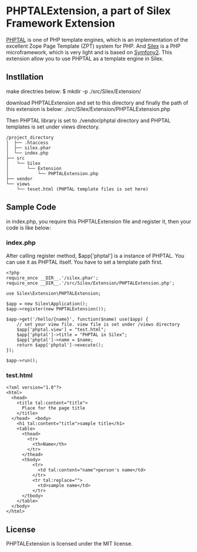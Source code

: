 # PHPTALExtension, a part of Silex Framework Extension

[PHPTAL][1] is one of PHP template engines, which is an implementation of the excellent Zope Page Template (ZPT) system for PHP.
And [Silex][2] is a PHP microframework, which is very light and is based on [Symfony2][3].
This extension allow you to use PHPTAL as a template engine in Silex.

## Instllation

make directries below:
$ mkdir -p ./src/Silex/Extension/

download PHPTALExtension and set to this directory and finally the path of this extension is below:
./src/Silex/Extension/PHPTALExtension.php

Then PHPTAL library is set to ./vendor/phptal directory and PHPTAL templates is set under views directory.

    /project_directory
    │  ├── .htaccess
    │  ├── silex.phar
    │  └── index.php
    ├── src
    │   └── Silex
    │       └── Extension
    │           └── PHPTALExtension.php
    ├── vendor
    └── views
        └── teset.html (PHPTAL template files is set here)

## Sample Code

in index.php, you require this PHPTALExtension file and register it, then your code is like below:

### index.php
After calling register method, $app['phptal'] is a instance of PHPTAL. You can use it as PHPTAL itself.
You have to set a template path first.

    <?php
    require_once __DIR__.'/silex.phar';
    require_once __DIR__.'/src/Silex/Extension/PHPTALExtension.php';

    use Silex\Extension\PHPTALExtension;

    $app = new Silex\Application();
    $app->register(new PHPTALExtension());

    $app->get('/hello/{name}', function($name) use($app) {
        // set your view file. view file is set under /views directory
        $app['phptal.view'] = "test.html";
        $app['phptal']->title = "PHPTAL in Silex";
        $app['phptal']->name = $name;
        return $app['phptal']->execute();
    });

    $app->run();

### test.html

    <?xml version="1.0"?>
    <html>
      <head>
        <title tal:content="title">
          Place for the page title
        </title>
      </head>  <body>
        <h1 tal:content="title">sample title</h1>
        <table>
          <thead>
            <tr>
              <th>Name</th>
            </tr>
          </thead>
          <tbody>
              <tr>
                <td tal:content="name">person's name</td>
              </tr>
              <tr tal:replace="">
                <td>sample name</td>
              </tr>
          </tbody>
        </table>
      </body>
    </html>

## License

PHPTALExtension is licensed under the MIT license.

[1]: http://phptal.org/manual/en/split/introduction.html
[2]: http://silex-project.org/
[3]: http://symfony.com